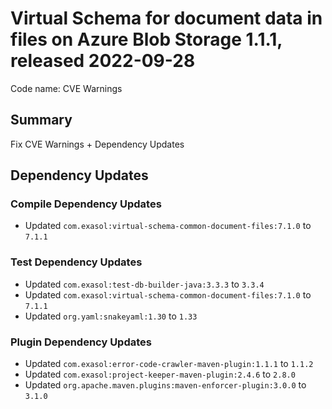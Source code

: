 # Virtual Schema for document data in files on Azure Blob Storage 1.1.1, released 2022-09-28

Code name: CVE Warnings

## Summary

Fix CVE Warnings + Dependency Updates

## Dependency Updates

### Compile Dependency Updates

* Updated `com.exasol:virtual-schema-common-document-files:7.1.0` to `7.1.1`

### Test Dependency Updates

* Updated `com.exasol:test-db-builder-java:3.3.3` to `3.3.4`
* Updated `com.exasol:virtual-schema-common-document-files:7.1.0` to `7.1.1`
* Updated `org.yaml:snakeyaml:1.30` to `1.33`

### Plugin Dependency Updates

* Updated `com.exasol:error-code-crawler-maven-plugin:1.1.1` to `1.1.2`
* Updated `com.exasol:project-keeper-maven-plugin:2.4.6` to `2.8.0`
* Updated `org.apache.maven.plugins:maven-enforcer-plugin:3.0.0` to `3.1.0`
